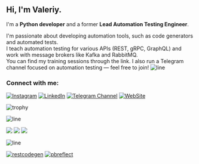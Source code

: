 
## Hi, I'm Valeriy.  
I'm a **Python developer** and a former **Lead Automation Testing Engineer**.

I'm passionate about developing automation tools, such as code generators and automated tests.   
I teach automation testing for various APIs (REST, gRPC, GraphQL) and work with message brokers like Kafka and RabbitMQ.  
You can find my training sessions through the link. I also run a Telegram channel focused on automation testing — feel free to join!
![line](https://capsule-render.vercel.app/api?type=rect&color=gradient&height=1)

### Connect with me:
[![Instagram](https://img.shields.io/badge/-instagram-090909?style=for-the-badge&logo=instagram)](https://www.instagram.com/menshikov_valeriy)
[![LinkedIn](https://img.shields.io/badge/-linkedin_-090909?style=for-the-badge&logo=chatbot)](https://www.linkedin.com/in/valeriy-menshikov/)
[![Telegram Channel](https://img.shields.io/badge/-telegram_channel-090909?style=for-the-badge&logo=telegram)](https://t.me/AQA_Engineer)
[![WebSite](https://img.shields.io/badge/-Learn_with_Me-090909?style=for-the-badge&logo=librariesdotio)](https://aqa-engineer.com)

![trophy](https://github-profile-trophy.vercel.app/?username=ValeriyMenshikov&theme=darkhub&no-bg=true&no-frame=true)

![line](https://capsule-render.vercel.app/api?type=rect&color=gradient&height=1)

![](http://github-profile-summary-cards.vercel.app/api/cards/profile-details?username=ValeriyMenshikov&theme=dark)
![](http://github-profile-summary-cards.vercel.app/api/cards/most-commit-language?username=ValeriyMenshikov&theme=dark)
![](http://github-profile-summary-cards.vercel.app/api/cards/stats?username=ValeriyMenshikov&theme=dark)

![line](https://capsule-render.vercel.app/api?type=rect&color=gradient&height=1)

[![restcodegen](https://github-readme-stats.vercel.app/api/pin/?username=ValeriyMenshikov&repo=restcodegen&theme=dark)](https://github.com/ValeriyMenshikov/restcodegen)
[![pbreflect](https://github-readme-stats.vercel.app/api/pin/?username=ValeriyMenshikov&repo=pbreflect&theme=dark)](https://github.com/ValeriyMenshikov/pbreflect)

